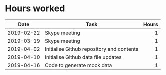# Hours worked

|Date|Task|Hours|
|----|----|-----:|
|2019-02-22|Skype meeting|1|
|2019-03-19|Skype meeting|1|
|2019-04-02|Initialise Github repository and contents|1|
|2019-04-10|Initialise Github data file updates|1|
|2019-04-16|Code to generate mock data|1|
